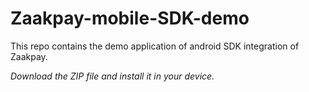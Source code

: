 # Zaakpay-mobile-SDK-demo
This repo contains the demo application of android SDK integration of Zaakpay.

*Download the ZIP file and install it in your device.*
